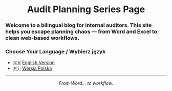 <h1 align="center"> Audit Planning Series Page</h1>

### Welcome to a bilingual blog for internal auditors. This site helps you escape planning chaos — from Word and Excel to clean web-based workflows.


### Choose Your Language / Wybierz język

- 🇬🇧 [English Version](index-en.md)
- 🇵🇱 [Wersja Polska](index-pl.md)

---

<p align="center"><i>From Word… to workflow.</i></p>
